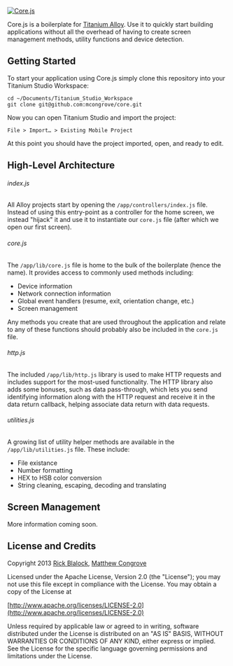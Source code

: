 [![Core.js](https://github.com/mcongrove/core/raw/master/corejs.png)](https://github.com/mcongrove/core)

Core.js is a boilerplate for [Titanium Alloy](https://github.com/appcelerator/alloy). Use it to quickly start building applications without all the overhead of having to create screen management methods, utility functions and device detection.

Getting Started
---------------

To start your application using Core.js simply clone this repository into your Titanium Studio Workspace:

	cd ~/Documents/Titanium_Studio_Workspace
	git clone git@github.com:mcongrove/core.git

Now you can open Titanium Studio and import the project:

	File > Import… > Existing Mobile Project

At this point you should have the project imported, open, and ready to edit.

High-Level Architecture
-----------------------

###### index.js

All Alloy projects start by opening the `/app/controllers/index.js` file. Instead of using this entry-point as a controller for the home screen, we instead "hijack" it and use it to instantiate our `core.js` file (after which we open our first screen).

###### core.js

The `/app/lib/core.js` file is home to the bulk of the boilerplate (hence the name). It provides access to commonly used methods including:

 * Device information
 * Network connection information
 * Global event handlers (resume, exit, orientation change, etc.)
 * Screen management

Any methods you create that are used throughout the application and relate to any of these functions should probably also be included in the `core.js` file.

###### http.js

The included `/app/lib/http.js` library is used to make HTTP requests and includes support for the most-used functionality. The HTTP library also adds some bonuses, such as data pass-through, which lets you send identifying information along with the HTTP request and receive it in the data return callback, helping associate data return with data requests.

###### utilities.js

A growing list of utility helper methods are available in the `/app/lib/utilities.js` file. These include:

 * File existance
 * Number formatting
 * HEX to HSB color conversion
 * String cleaning, escaping, decoding and translating

Screen Management
-----------------

More information coming soon.

License and Credits
-------------------

Copyright 2013 [Rick Blalock](https://github.com/rblalock), [Matthew Congrove](https://github.com/mcongrove)

Licensed under the Apache License, Version 2.0 (the "License");
you may not use this file except in compliance with the License.
You may obtain a copy of the License at

   [http://www.apache.org/licenses/LICENSE-2.0](http://www.apache.org/licenses/LICENSE-2.0)

Unless required by applicable law or agreed to in writing, software
distributed under the License is distributed on an "AS IS" BASIS,
WITHOUT WARRANTIES OR CONDITIONS OF ANY KIND, either express or implied.
See the License for the specific language governing permissions and
limitations under the License.